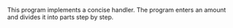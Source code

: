 This program implements a concise handler.
The program enters an amount and divides it into parts step by step.
